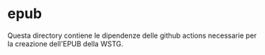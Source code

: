 # epub

Questa directory contiene le dipendenze delle github actions necessarie per la creazione dell'EPUB della WSTG.
